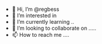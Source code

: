 - 👋 Hi, I’m @regbess 
- 👀 I’m interested in 
- 🌱 I’m currently learning ..
- 💞️ I’m looking to collaborate on .....
- 📫 How to reach me ....

<!---
regbess/regbess is a ✨ special ✨ repository because its `README.md` (this file) appears on your GitHub profile.
You can click the Preview link to take a look at your changes.
--->
